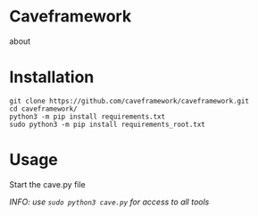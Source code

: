 # Caveframework

about

# Installation

```git clone https://github.com/caveframework/caveframework.git``` <br/>
```cd caveframework/``` <br/>
```python3 -m pip install requirements.txt``` <br/>
```sudo python3 -m pip install requirements_root.txt``` <br/>

# Usage

Start the cave.py file

*INFO: use ```sudo python3 cave.py``` for access to all tools*
